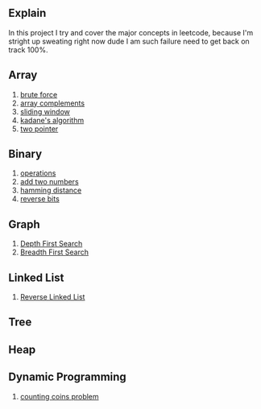 ## Explain

In this project I try and cover the major concepts in leetcode, because I'm stright up sweating right now dude I am such failure need to get back on track 100%.

## Array
1. [brute force](docs/bruteforce.md)
2. [array complements](docs/complements.md)
3. [sliding window](docs/slidingwindow.md)
4. [kadane's algorithm](docs/kadanealgorithm.md)
5. [two pointer]()

## Binary
1. [operations](docs/operations.md)
2. [add two numbers]()
3. [hamming distance]()
4. [reverse bits]()

## Graph
1. [Depth First Search]()
2. [Breadth First Search]()

## Linked List
1. [Reverse Linked List]()

## Tree

## Heap

## Dynamic Programming
1. [counting coins problem]()
